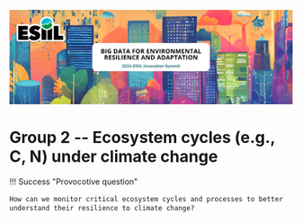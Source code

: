 ![](./assets/esiil_content/Summit_Header.png)

# Group 2 -- Ecosystem cycles (e.g., C, N) under climate change 

!!! Success "Provocotive question"

    How can we monitor critical ecosystem cycles and processes to better understand their resilience to climate change?


